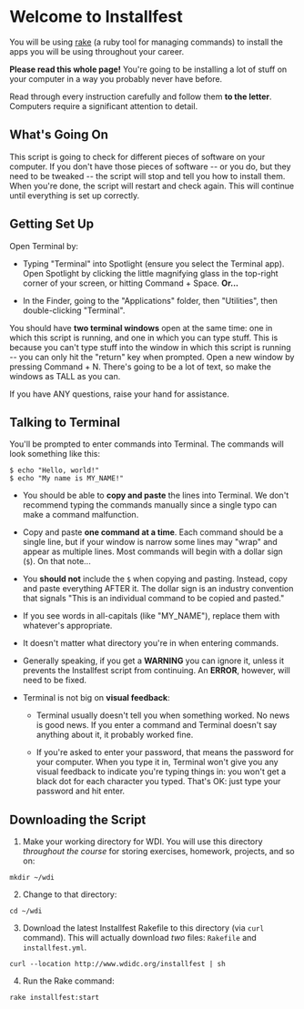 # Welcome to Installfest

You will be using [rake](https://github.com/ruby/rake) (a ruby tool for managing commands) to install the apps you will be using throughout your career.

**Please read this whole page!** You're going to be installing a lot of stuff on your computer in a way you probably never have before.

Read through every instruction carefully and follow them **to the letter**.  Computers require a significant attention to detail.

## What's Going On

This script is going to check for different pieces of software on your computer. If you don't have those pieces of software -- or you do, but they need to be tweaked -- the script will stop and tell you how to install them. When you're done, the script will restart and check again. This will continue until everything is set up correctly.

## Getting Set Up

Open Terminal by:

- Typing "Terminal" into Spotlight (ensure you select the Terminal app). Open Spotlight by clicking the little magnifying glass in the top-right corner of your screen, or hitting Command + Space. **Or...**

- In the Finder, going to the "Applications" folder, then "Utilities", then double-clicking "Terminal".

You should have **two terminal windows** open at the same time: one in which this script is running, and one in which you can type stuff. This is because you can't type stuff into the window in which this script is running -- you can only hit the "return" key when prompted. Open a new window by pressing Command + N. There's going to be a lot of text, so make the windows as TALL as you can.

If you have ANY questions, raise your hand for assistance.

## Talking to Terminal

You'll be prompted to enter commands into Terminal. The commands will look something like this:

```
$ echo "Hello, world!"
$ echo "My name is MY_NAME!"
```

- You should be able to **copy and paste** the lines into Terminal. We don't recommend typing the commands manually since a single typo can make a command malfunction.

- Copy and paste **one command at a time**. Each command should be a single line, but if your window is narrow some lines may "wrap" and appear as multiple lines. Most commands will begin with a dollar sign (`$`). On that note...

- You **should not** include the `$` when copying and pasting. Instead, copy and paste everything AFTER it. The dollar sign is an industry convention that signals "This is an individual command to be copied and pasted."

- If you see words in all-capitals (like "MY_NAME"), replace them with whatever's appropriate.

- It doesn't matter what directory you're in when entering commands.

- Generally speaking, if you get a **WARNING** you can ignore it, unless it prevents the Installfest script from continuing. An **ERROR**, however, will need to be fixed.

- Terminal is not big on **visual feedback**:

  - Terminal usually doesn't tell you when something worked. No news is good news. If you enter a command and Terminal doesn't say anything about it, it probably worked fine.

  - If you're asked to enter your password, that means the password for your computer. When you type it in, Terminal won't give you any visual feedback to indicate you're typing things in: you won't get a black dot for each character you typed. That's OK: just type your password and hit enter.

## Downloading the Script

1. Make your working directory for WDI.  You will use this directory *throughout the course* for storing exercises, homework, projects, and so on:

  ```
  mkdir ~/wdi
  ```

2. Change to that directory:

  ```
  cd ~/wdi
  ```

3. Download the latest Installfest Rakefile to this directory (via `curl` command). This will actually download *two* files: `Rakefile` and `installfest.yml`.

  ```
  curl --location http://www.wdidc.org/installfest | sh
  ```

4. Run the Rake command:

  ```
  rake installfest:start
  ```
